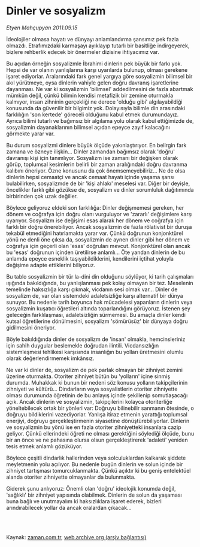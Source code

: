 # Dinler ve sosyalizm

*Etyen Mahçupyan 2011.09.15*

<td class="columnist-detail">
<p>İdeolojiler olmasa hayatı ve dünyayı anlamlandırma şansımız pek fazla olmazdı. Etrafımızdaki karmaşayı ayıklayıp tutarlı bir basitliğe indirgeyerek, bizlere rehberlik edecek bir önermeler dizisine ihtiyacımız var.</p>
<p>
<div id="haberMetinDiv">
<p>Bu açıdan örneğin sosyalizmle İbrahimi dinlerin pek büyük bir farkı yok. Hepsi de var olanın yanlışlarına karşı uyarılarda bulunup, olması gerekene işaret ediyorlar. Aralarındaki fark genel yargıya göre sosyalizmin bilimsel bir akıl yürütmeye, oysa dinlerin vahiyle gelen doğru davranış işaretlerine dayanması. Ne var ki sosyalizmin 'bilimsel' addedilmesini de fazla abartmak mümkün değil, çünkü bilimin kendisi metafizik bir zemine oturmakla kalmıyor, insan zihninin gerçekliği ne derece 'olduğu gibi' algılayabildiği konusunda da güvenilir bir bilgimiz yok. Dolayısıyla bilimle din arasındaki farklılığın 'son kertede' göreceli olduğunu kabul etmek durumundayız. Ayrıca bilimi tutarlı ve bağımsız bir algılama yolu olarak kabul ettiğimizde de, sosyalizmin dayanaklarının bilimsel açıdan epeyce zayıf kalacağını görmekte yarar var.
<p>Bu durum sosyalizmi dinlere büyük ölçüde yakınlaştırıyor. En belirgin fark zamana ve özneye ilişkin... Dinler zamandan bağımsız olarak 'doğru' davranışı kişi için tanımlıyor. Sosyalizm ise zamanı bir değişken olarak görüp, toplumsal kesimlerin belirli bir zaman aralığındaki doğru davranma kalıbını öneriyor. Özne konusunu da çok önemsemeyebiliriz... Ne de olsa dinlerin hepsi cemaatçi ve ancak cemaat hayatı içinde yaşama şansı bulabilirken, sosyalizmde de bir 'kişi ahlakı' meselesi var. Diğer bir deyişle, öncelikler farklı gibi gözükse de, sosyalizm ve dinler sorumluluk dağıtımında birbirinden çok uzak değiller.
<p>Böylece geliyoruz eldeki son farklılığa: Dinler değişmemesi gereken, her dönem ve coğrafya için doğru olanı vurguluyor ve 'zararlı' değişimlere karşı uyarıyor. Sosyalizm ise değişimi esas alarak her dönem ve coğrafya için farklı bir doğru önerebiliyor. Ancak sosyalizmin de fazla rölativist bir duruşa tekabül etmediğini hatırlamakta yarar var. Çünkü doğrunun konjonktürel yönü ne denli öne çıksa da, sosyalizmin de aynen dinler gibi her dönem ve coğrafya için geçerli olan 'esas' doğruları mevcut. Konjonktürel olan ancak bu 'esas' doğrunun içinden üretilirse anlamlı... Öte yandan dinlerin de bu anlamda epeyce esneklik taşıyabildiklerini, kendilerini içtihat yoluyla değişime adapte ettiklerini biliyoruz.
<p>Bu tablo sosyalizmin bir tür la-dini din olduğunu söylüyor, ki tarih çalışmaları ışığında bakıldığında, bu yanlışlanması pek kolay olmayan bir tez. Meselenin temelinde haksızlığa karşı çıkmak, vicdanın sesi olmak var... Dinler de sosyalizm de, var olan sistemdeki adaletsizliğe karşı alternatif bir dünya sunuyor. Bu nedenle tarih boyunca hak mücadelesi yapanların dinlerin veya sosyalizmin kuşatıcı öğretileri altında toparlandığını görüyoruz. İstenen şey geleceğin farklılaşması, adaletsizliğin sürmemesi. Bu amaçla dinler kendi kutsal öğretilerine dönülmesini, sosyalizm 'sömürüsüz' bir dünyaya doğru gidilmesini öneriyor.
<p>Böyle bakıldığında dinler de sosyalizm de 'insan' olmakla, hemcinsleriniz için sahih duygular beslemekle doğrudan ilintili. Vicdansızlığın sistemleşmesi tehlikesi karşısında insanlığın bu yolları üretmesini olumlu olarak değerlendirmemek imkânsız.
<p>Ne var ki dinler de, sosyalizm de pek parlak olmayan bir zihniyet zemini üzerine oturmakta. Otoriter zihniyet bütün bu 'yolların' içine sinmiş durumda. Muhakkak ki bunun bir nedeni söz konusu yolların takipçilerinin zihniyeti ve kültürü... Dindarların veya sosyalistlerin otoriter zihniyette olması durumunda öğretinin de bu anlayış içinde şekillenip somutlaşacağı açık. Ancak dinlerin ve sosyalizmin, takipçilerini kolayca otoriterliğe yöneltebilecek ortak bir yönleri var: Doğruyu bilinebilir sanmanın ötesinde, o doğruyu bildiklerini vazediyorlar. Yanlışa itiraz etmenin yarattığı toplumsal enerjiyi, doğruyu gerçekleştirmenin siyasetine dönüştürebiliyorlar. Dinlerin ve sosyalizmin bu yönü ise en fazla otoriter zihniyetteki insanlara cazip geliyor. Çünkü ellerindeki öğreti ne olması gerektiğini söylediği ölçüde, bunu bir an önce ve ne pahasına olursa olsun gerçekleştirerek 'adaleti' yeniden tesis etmek anlamlı gözüküyor.
<p>Böylece çeşitli dindarlık hallerinden veya solculuklardan kalkarak şiddete meyletmenin yolu açılıyor. Bu nedenle bugün dinlerin ve solun içinde bir zihniyet tartışması tomurcuklanmakta. Çünkü açıktır ki bu geniş entelektüel alanda otoriter zihniyette olmayanlar da bulunmakta.
<p>Giderek şunu anlıyoruz: Önemli olan 'doğru' ideolojik konumda değil, 'sağlıklı' bir zihniyet yapısında olabilmek. Dinlerin de solun da yaşaması buna bağlı ve unutmayalım ki haksızlıklara işaret ederek, bizleri arındırabilecek yollar da ancak oralardan çıkacak...</p></p></p></p></p></p></p></p></div>
</p>


<p><br>
		 </br></p></td>

Kaynak: [zaman.com.tr](http://zaman.com.tr/yazar.do?yazino=1179885), [web.archive.org (arşiv bağlantısı)](http://web.archive.org/web/20111018125955/http://zaman.com.tr/yazar.do?yazino=1179885)
